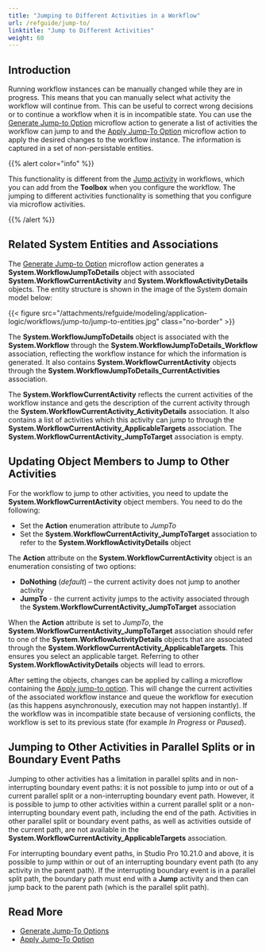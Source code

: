 ```yaml
---
title: "Jumping to Different Activities in a Workflow"
url: /refguide/jump-to/
linktitle: "Jump to Different Activities"
weight: 60
---
```

## Introduction

Running workflow instances can be manually changed while they are in progress. This means that you can manually select what activity the workflow will continue from. This can be useful to correct wrong decisions or to continue a workflow when it is in incompatible state. You can use the [Generate Jump-to Option](/refguide/generate-jump-to-options/) microflow action to generate a list of activities the workflow can jump to and the [Apply Jump-To Option](/refguide/apply-jump-to-option/) microflow action to apply the desired changes to the workflow instance. The information is captured in a set of non-persistable entities.

{{% alert color="info" %}}

This functionality is different from the [Jump activity](/refguide/jump-activity/) in workflows, which you can add from the **Toolbox** when you configure the workflow. The jumping to different activities functionality is something that you configure via microflow activities. 

{{% /alert %}}

## Related System Entities and Associations

The [Generate Jump-to Option](/refguide/generate-jump-to-options/) microflow action generates a **System.WorkflowJumpToDetails** object with associated **System.WorkflowCurrentActivity** and **System.WorkflowActivityDetails** objects. The entity structure is shown in the image of the System domain model below:

{{< figure src="/attachments/refguide/modeling/application-logic/workflows/jump-to/jump-to-entities.jpg" class="no-border" >}}

The **System.WorkflowJumpToDetails** object is associated with the **System.Workflow** through the **System.WorkflowJumpToDetails_Workflow** association, reflecting the workflow instance for which the information is generated. It also contains **System.WorkflowCurrentActivity** objects through the **System.WorkflowJumpToDetails_CurrentActivities** association. 

The **System.WorkflowCurrentActivity** reflects the current activities of the workflow instance and gets the description of the current activity through the **System.WorkflowCurrentActivity_ActivityDetails** association. It also contains a list of activities which this activity can jump to through the **System.WorkflowCurrentActivity_ApplicableTargets** association. The **System.WorkflowCurrentActivity_JumpToTarget** association is empty.

## Updating Object Members to Jump to Other Activities

For the workflow to jump to other activities, you need to update the **System.WorkflowCurrentActivity** object members. You need to do the following:

* Set the **Action** enumeration attribute to *JumpTo*
* Set the **System.WorkflowCurrentActivity_JumpToTarget** association to refer to the **System.WorkflowActivityDetails** object

The **Action** attribute on the **System.WorkflowCurrentActivity** object is an enumeration consisting of two options:

* **DoNothing** (*default*) – the current activity does not jump to another activity
* **JumpTo** - the current activity jumps to the activity associated through the **System.WorkflowCurrentActivity_JumpToTarget** association

When the **Action** attribute is set to *JumpTo*, the **System.WorkflowCurrentActivity_JumpToTarget** association should refer to one of the **System.WorkflowActivityDetails** objects that are associated through the **System.WorkflowCurrentActivity_ApplicableTargets**. This ensures you select an applicable target. Referring to other **System.WorkflowActivityDetails** objects will lead to errors.

After setting the objects, changes can be applied by calling a microflow containing the [Apply jump-to option](/refguide/apply-jump-to-option/). This will change the current activities of the associated workflow instance and queue the workflow for execution (as this happens asynchronously, execution may not happen instantly). If the workflow was in incompatible state because of versioning conflicts, the workflow is set to its previous state (for example *In Progress* or *Paused*).

## Jumping to Other Activities in Parallel Splits or in Boundary Event Paths

Jumping to other activities has a limitation in parallel splits and in non-interrupting boundary event paths: it is not possible to jump into or out of a current parallel split or a non-interrupting boundary event path. However, it is possible to jump to other activities within a current parallel split or a non-interrupting boundary event path, including the end of the path. Activities in other parallel split or boundary event paths, as well as activities outside of the current path, are not available in the **System.WorkflowCurrentActivity_ApplicableTargets** association.

For interrupting boundary event paths, in Studio Pro 10.21.0 and above, it is possible to jump within or out of an interrupting boundary event path (to any activity in the parent path). If the interrupting boundary event is in a parallel split path, the boundary path must end with a **Jump** activity and then can jump back to the parent path (which is the parallel split path).

## Read More

* [Generate Jump-To Options](/refguide/generate-jump-to-options/)
* [Apply Jump-To Option](/refguide/apply-jump-to-option/)
